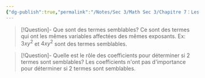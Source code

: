 ```yaml
---
{"dg-publish":true,"permalink":"/Notes/Sec 3/Math Sec 3/Chapitre 7：Les expressions algébriques équivalentes/Section 7.1：Notion de polynôme (Rappel)/C) Termes semblables/"}
---
```



>[!Question]- Que sont des termes semblables?
>Ce sont des termes qui ont les mêmes variables affectées des mêmes exposants.
>Ex: $3xy^2$ et $4xy^2$ sont des termes semblables.

>[!Question]- Quelle est le rôle des coefficients pour déterminer si 2 termes sont semblables?
>Les coefficients n'ont pas d'importance pour déterminer si 2 termes sont semblables.
